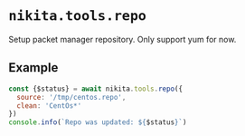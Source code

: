 
# `nikita.tools.repo`

Setup packet manager repository. Only support yum for now.

## Example

```js
const {$status} = await nikita.tools.repo({
  source: '/tmp/centos.repo',
  clean: 'CentOs*'
})
console.info(`Repo was updated: ${$status}`)
```
